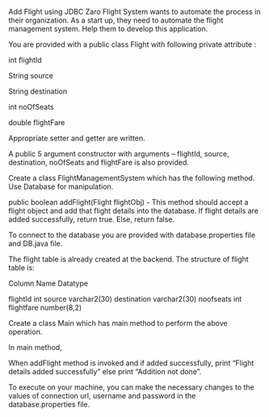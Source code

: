 Add Flight using JDBC
Zaro Flight System wants to automate the process in their organization.  As a start up, they need to automate the flight management system. Help them to develop this application.

You are provided with a public class Flight with following private attribute :

int flightId

String source

String destination

int noOfSeats

double flightFare

Appropriate setter and getter are written.

A public 5 argument constructor with arguments – flightId, source, destination, noOfSeats and flightFare is also provided.   

Create a class FlightManagementSystem which has the following method.  Use Database for manipulation.

public  boolean addFlight(Flight flightObj)  -  This method should accept a flight object and add that flight details into the database. If flight details are added successfully, return true. Else, return false.

To connect to the database you are provided with database.properties file and DB.java file.


The flight table is already created at the backend. The structure of flight table is:

Column Name   Datatype

flightId      int
source        varchar2(30)
destination   varchar2(30)
noofseats     int
flightfare    number(8,2)


Create a class Main which has main method to perform the above operation.

In main method, 

When addFlight method is invoked and if added successfully, print “Flight details added successfully” else print “Addition not done”.

To execute on your machine, you can make the necessary changes to the values of connection url, username and password in the database.properties  file.
